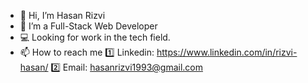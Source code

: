 - 👋 Hi, I’m Hasan Rizvi
- 🌱 I’m a Full-Stack Web Developer
- :computer: Looking for work in the tech field. 
- 📫 How to reach me :one: Linkedin: https://www.linkedin.com/in/rizvi-hasan/ :two: Email: hasanrizvi1993@gmail.com

<!---
Hasanrizvi1993/Hasanrizvi1993 is a ✨ special ✨ repository because its `README.md` (this file) appears on your GitHub profile.
You can click the Preview link to take a look at your changes.
--->
